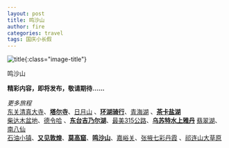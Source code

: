 ```yaml
---
layout: post
title: 鸣沙山
author: fire
categories: travel 
tags: 国庆小长假
---
```


![title](http://image.sideproject.cn/title/title_201.jpg){:class="image-title"}

鸣沙山

**精彩内容，即将发布，敬请期待……**

*更多旅程*  
[东关清真大寺](qh-dong-guan-qing-zhen-si.html)、[**塔尔寺**](qh-ta-er-temple.html)、[日月山](qh-ri-yue-shan.html) 、[**环湖骑行**](qh-bicycle.html)、[青海湖](qh-qing-hai-lake.html) 、[**茶卡盐湖**](qh-cha-ka-salt-lake.html)  
[柴达木盆地](qh-tsaidam-basin.html)、[德令哈](qh-de-ling-ha.html) 、[**东台吉乃尔湖**](qh-dong-tai-ji-nai-hu.html)、[最美315公路](qh-road-315.html)、[**乌苏特水上雅丹**](qh-shui-shang-ya-dan.html) [翡翠湖](qh-fei-cui-hu.html)、[南八仙](qh-nan-ba-xian.html)  
[石油小镇](gs-shi-you-xiao-zhen.html)、[**又见敦煌**](gs-you-jian-dun-huang.html)、[**莫高窟**](gs-mo-gao-ku.html)、[**鸣沙山**](gs-ming-sha-shan.html)、[嘉峪关](gs-jia-yu-guan.html)、[张掖七彩丹霞](gs-qi-cai-dan-xia.html) 、[祁连山大草原](gs-qi-lian-shan.html)
